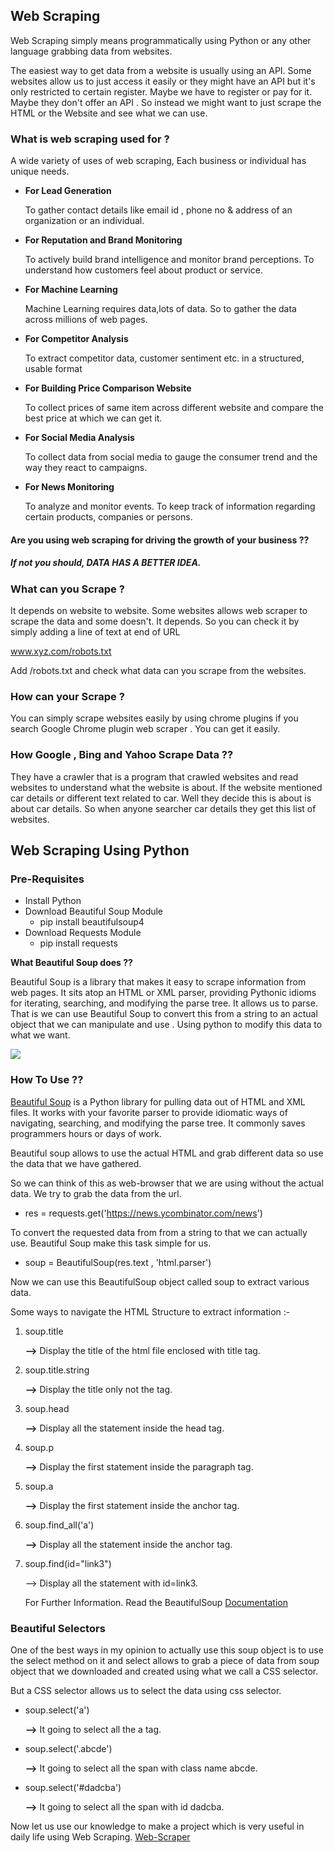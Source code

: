 ## Web Scraping
Web Scraping simply means programmatically using Python or any other language grabbing data from websites. 

The easiest way to get data from a website is usually using an API. Some websites allow us to just access it easily or they might have an API but it's only restricted to certain register. Maybe we have to register or pay for it. Maybe they don't offer an API . So instead we might want to just scrape the HTML or the Website and see what we can use. 

### What is web scraping used for ?

A wide variety of uses of web scraping, Each business or individual has unique needs.

- **For Lead Generation**

  To gather contact details like email id , phone no & address of an organization or an individual.

- **For Reputation and Brand Monitoring**

  To actively build brand intelligence and monitor brand perceptions. To understand how customers feel about product or service.

- **For Machine Learning**

  Machine Learning requires data,lots of data. So to gather the data across millions of web pages.

- **For Competitor Analysis**

  To extract competitor data, customer sentiment etc. in a structured, usable format

- **For Building Price Comparison Website**

  To collect prices of same item across different website and compare the best price at which we can get it.

- **For Social Media Analysis**

  To  collect data from social media to gauge the consumer trend and the way they react to campaigns.

- **For News Monitoring**

  To analyze and monitor events. To keep track of information regarding certain products, companies or persons.

#### Are you using web scraping for driving the growth of your business ??

##### If not you should, **DATA HAS A BETTER IDEA.**

#####  

### What can you Scrape ?

It depends on website to website. Some websites allows web scraper to scrape the data and some doesn't. It depends. So you can check it by simply adding a line of text at end of URL

www.xyz.com/robots.txt 

Add /robots.txt and check what data can you scrape from the websites.

### How can your Scrape ?

You can simply scrape websites easily by using chrome plugins if you search Google Chrome plugin web scraper . You can get it easily.

### How Google , Bing and Yahoo Scrape Data ??

They have a crawler that is a program that crawled websites and read websites to understand what the website is about. If the website mentioned car details or different text related to car. Well they decide this is about is about car details. So when anyone searcher car details they get this list of websites.

## Web Scraping Using Python



### Pre-Requisites

- Install Python
- Download Beautiful Soup Module
  - pip install beautifulsoup4
- Download Requests Module
  - pip install requests

**What Beautiful Soup does ??**

Beautiful Soup is a library that makes it easy to scrape information from web pages. It sits atop an HTML or XML parser, providing Pythonic idioms for iterating, searching, and modifying the parse tree. It allows us to parse. That is we can use Beautiful Soup to convert this from a string to an actual object that we can manipulate and use . Using python to modify this data to what we want.

<img src="https://res.cloudinary.com/dygfr5kt4/image/upload/v1597111879/soup_txwsxu.png"/>



### How To Use ??

[Beautiful Soup](http://www.crummy.com/software/BeautifulSoup/) is a Python library for pulling data out of HTML and XML files. It works with your favorite parser to provide idiomatic ways of navigating, searching, and modifying the parse tree. It commonly saves programmers hours or days of work.

Beautiful soup allows to use the actual HTML and grab different data so use the data that we have gathered.

So we can think of this as web-browser that we are using without the actual data.
We try to grab the data from the url.

   -  res = requests.get('https://news.ycombinator.com/news')

To convert the requested data from from a string to that we can actually use. Beautiful Soup make this task simple for us.

- soup = BeautifulSoup(res.text , 'html.parser')

Now we can use this BeautifulSoup object called soup to extract various data.

Some ways to navigate the HTML Structure to extract information :- 

1. soup.title

   **-->** Display the title of the html file enclosed with title tag.

2. soup.title.string

   **-->** Display the title only not the tag.

3. soup.head

   **-->** Display all the statement inside the head tag.

4. soup.p

   **-->** Display the first statement inside the paragraph tag.

5. soup.a

   **-->** Display the first statement inside the anchor tag.

6. soup.find_all('a')

   **-->** Display all the statement inside the anchor tag.

7. soup.find(id="link3")

   --> Display all the statement with id=link3.

   For Further Information. Read the BeautifulSoup [Documentation](http://www.crummy.com/software/BeautifulSoup/)

### Beautiful Selectors

One of the best ways in my opinion to actually use this soup object is to use the select method on it and select allows to grab a piece of data from soup object that we downloaded and created using what we call a CSS selector.

 But a CSS selector allows us to select the data using css selector.

- soup.select('a')

  **-->** It going to select all the a tag.

- soup.select('.abcde')

  **-->** It going to select all the span with class name abcde.

- soup.select('#dadcba')

  **-->** It going to select all the span with id dadcba.


Now let us use our knowledge to make a project which is very useful in daily life using Web Scraping. [Web-Scraper](https://github.com/sauravchaudharysc/Web-Scraper)

  

